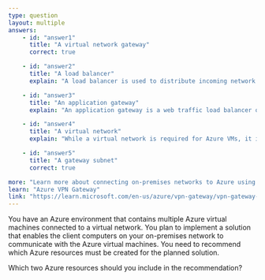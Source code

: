 ```yaml
---
type: question
layout: multiple
answers:
    - id: "answer1"
      title: "A virtual network gateway"
      correct: true

    - id: "answer2"
      title: "A load balancer"
      explain: "A load balancer is used to distribute incoming network traffic across multiple servers, not for establishing connectivity between on-premises networks and Azure."

    - id: "answer3"
      title: "An application gateway"
      explain: "An application gateway is a web traffic load balancer operating at the application layer. It is not used for establishing basic network connectivity between on-premises and Azure networks."

    - id: "answer4"
      title: "A virtual network"
      explain: "While a virtual network is required for Azure VMs, it is not one of the two essential components needed specifically for enabling on-premises to Azure communication. The virtual network gateway and gateway subnet are the key components for this purpose."

    - id: "answer5"
      title: "A gateway subnet"
      correct: true

more: "Learn more about connecting on-premises networks to Azure using VPN gateways."
learn: "Azure VPN Gateway"
link: "https://learn.microsoft.com/en-us/azure/vpn-gateway/vpn-gateway-about-vpngateways"
---
```


You have an Azure environment that contains multiple Azure virtual machines connected to a virtual network.
You plan to implement a solution that enables the client computers on your on-premises network to communicate with the Azure virtual machines.
You need to recommend which Azure resources must be created for the planned solution.

Which two Azure resources should you include in the recommendation?


